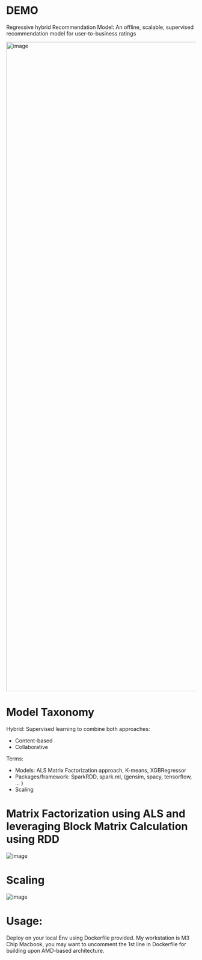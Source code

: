 # DEMO
Regressive hybrid Recommendation Model: An offline, scalable, supervised recommendation model for user-to-business ratings 

<img width="1728" alt="image" src="https://github.com/zhuyuntong/Rating-Predictive-Hybrid-Recommendation-Model/assets/45145164/53dd222f-89a4-425c-b2bc-27f2395efd8f">


# Model Taxonomy
Hybrid: Supervised learning to combine both approaches:
- Content-based
- Collaborative

Terms:
- Models: ALS Matrix Factorization approach, K-means, XGBRegressor
- Packages/framework: SparkRDD, spark.ml, (gensim, spacy, tensorflow, ... )
- Scaling

# Matrix Factorization using ALS and leveraging Block Matrix Calculation using RDD
![image](https://github.com/zhuyuntong/DEMO/assets/45145164/8ccb6958-9f1b-4c70-ba86-6fec27d7d36d)

# Scaling
![image](https://github.com/zhuyuntong/DEMO/assets/45145164/ed536903-c224-47d7-bc12-899eb20c32f8)

# Usage:
Deploy on your local Env using Dockerfile provided. My workstation is M3 Chip Macbook, you may want to
uncomment the 1st line in Dockerfile for building upon AMD-based architecture.
